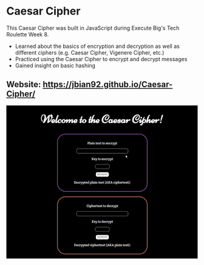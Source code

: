 # Caesar Cipher
This Caesar Cipher was built in JavaScript during Execute Big's Tech Roulette Week 8. 
- Learned about the basics of encryption and decryption as well as different ciphers (e.g. Caesar Cipher, Vigenere Cipher, etc.)
- Practiced using the Caesar Cipher to encrypt and decrypt messages
- Gained insight on basic hashing

## Website: https://jbian92.github.io/Caesar-Cipher/ 
![demo](demo.gif)
